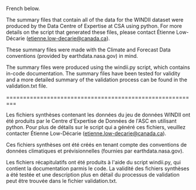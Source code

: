 French below.

The summary files that contain all of the data for the WINDII dataset were produced
by the Data Centre of Expertise at CSA using python. For more details on the script that 
generated these files, please contact Étienne Low-Décarie (etienne.low-decarie@canada.ca).

These summary files were made with the Climate and Forecast Data conventions (provided by earthdata.nasa.gov) in mind.

The summary files were produced using the windii.py script, which contains in-code documentation.
The summary files have been tested for validity and a more detailed summary of the validation process can be found in the validation.txt
file.

=========================================================

Les fichiers synthèses contenant les données du jeu de données WINDII ont été produits
par le Centre d'Expertise de Données de l'ASC en utilisant python. Pour plus de détails sur le script qui a
généré ces fichiers, veuillez contacter Étienne Low-Décarie (etienne.low-decarie@canada.ca).

Ces fichiers synthèses ont été créés en tenant compte des conventions de données climatiques et prévisionnelles (fournies par earthdata.nasa.gov).

Les fichiers récapitulatifs ont été produits à l'aide du script windii.py, qui contient la documentation parmis le code.
La validité des fichiers synthèses a été testée et une description plus en détail du processus de validation peut être trouvée
dans le fichier validation.txt.
